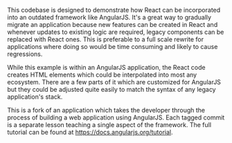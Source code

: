 This codebase is designed to demonstrate how React can be incorporated into an
outdated framework like AngularJS. It's a great way to gradually migrate an
application because new features can be created in React and whenever updates to
existing logic are required, legacy components can be replaced with React ones.
This is preferable to a full scale rewrite for applications where doing so would
be time consuming and likely to cause regressions.

While this example is within an AngularJS application, the React code creates
HTML elements which could be interpolated into most any ecosystem. There are a
few parts of it which are customized for AngularJS but they could be adjusted
quite easily to match the syntax of any legacy application's stack.

This is a fork of an application which takes the developer through the process
of building a web application using AngularJS. Each tagged commit is a separate
lesson teaching a single aspect of the framework. The full tutorial can be found
at https://docs.angularjs.org/tutorial.
